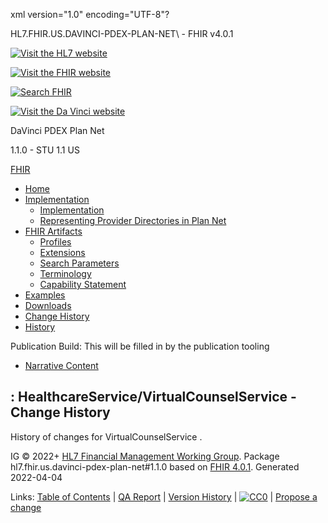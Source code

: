 xml version="1.0" encoding="UTF-8"?

HL7.FHIR.US.DAVINCI-PDEX-PLAN-NET\ - FHIR v4.0.1

[![Visit the HL7 website](assets/images/hl7-logo-header.png)](http://hl7.org)

[![Visit the FHIR website](assets/images/fhir-logo-www.png)](http://hl7.org/fhir)

[![Search FHIR](assets/images/search.png)](searchform.html)

[![Visit the Da Vinci website](assets/images/da-vinci_logo.jpg)](http://hl7.org/about/davinci)

DaVinci PDEX Plan Net

1.1.0 - STU 1.1
US

[FHIR](http://hl7.org/fhir/R4/index.html)

* [Home](index.html)
* [Implementation](#)
  + [Implementation](implementation.html)
  + [Representing Provider Directories in Plan Net](implementation.html#Representing)
* [FHIR Artifacts](#)
  + [Profiles](artifacts.html#3)
  + [Extensions](artifacts.html#4)
  + [Search Parameters](artifacts.html#2)
  + [Terminology](artifacts.html#5)
  + [Capability Statement](artifacts.html#1)
* [Examples](artifacts.html#7)
* [Downloads](downloads.html)
* [Change History](ChangeHistory.html)
* [History](http://www.hl7.org/fhir/us/davinci-pdex-plan-net/history.cfml)

Publication Build: This will be filled in by the publication tooling

* [Narrative Content](HealthcareService-VirtualCounselService.html)

## : HealthcareService/VirtualCounselService - Change History

History of changes for VirtualCounselService .

IG © 2022+ [HL7 Financial Management Working Group](http://www.hl7.org/Special/committees/fm). Package hl7.fhir.us.davinci-pdex-plan-net#1.1.0 based on [FHIR 4.0.1](http://hl7.org/fhir/R4/). Generated 2022-04-04

Links: [Table of Contents](toc.html) |
[QA Report](qa.html)
| [Version History](http://hl7.org/fhir/us/davinci-pdex-plan-net/history.html) |
[![CC0](cc0.png)](http://hl7.org/fhir/R4/license.html) |
[Propose a change](http://hl7.org/fhir-issues)